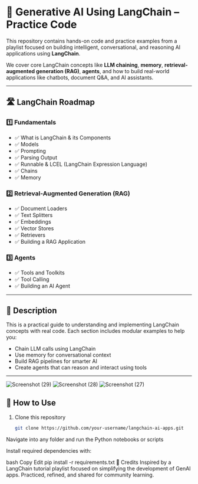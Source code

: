 # 🤖 Generative AI Using LangChain – Practice Code

This repository contains hands-on code and practice examples from a playlist focused on building intelligent, conversational, and reasoning AI applications using **LangChain**.

We cover core LangChain concepts like **LLM chaining**, **memory**, **retrieval-augmented generation (RAG)**, **agents**, and how to build real-world applications like chatbots, document Q&A, and AI assistants.

---

## 🛣️ LangChain Roadmap

### 1️⃣ Fundamentals
- ✅ What is LangChain & its Components  
- ✅ Models  
- ✅ Prompting  
- ✅ Parsing Output  
- ✅ Runnable & LCEL (LangChain Expression Language)  
- ✅ Chains  
- ✅ Memory  

### 2️⃣ Retrieval-Augmented Generation (RAG)
- ✅ Document Loaders  
- ✅ Text Splitters  
- ✅ Embeddings  
- ✅ Vector Stores  
- ✅ Retrievers  
- ✅ Building a RAG Application  

### 3️⃣ Agents
- ✅ Tools and Toolkits  
- ✅ Tool Calling  
- ✅ Building an AI Agent  

---

## 📌 Description

This is a practical guide to understanding and implementing LangChain concepts with real code. Each section includes modular examples to help you:
- Chain LLM calls using LangChain
- Use memory for conversational context
- Build RAG pipelines for smarter AI
- Create agents that can reason and interact using tools

---
![Screenshot (29)](https://github.com/user-attachments/assets/dcf711c6-f9d7-4bc5-a60c-01fec8b5a9f6)
![Screenshot (28)](https://github.com/user-attachments/assets/ddba794c-6a8f-44d6-98c8-cbd56f461fe2)
![Screenshot (27)](https://github.com/user-attachments/assets/c630ce95-c1cf-4617-a405-5006b88f4628)

## 🚀 How to Use

1. Clone this repository  
   ```bash
   git clone https://github.com/your-username/langchain-ai-apps.git
Navigate into any folder and run the Python notebooks or scripts

Install required dependencies with:

bash
Copy
Edit
pip install -r requirements.txt
🙌 Credits
Inspired by a LangChain tutorial playlist focused on simplifying the development of GenAI apps.
Practiced, refined, and shared for community learning.
